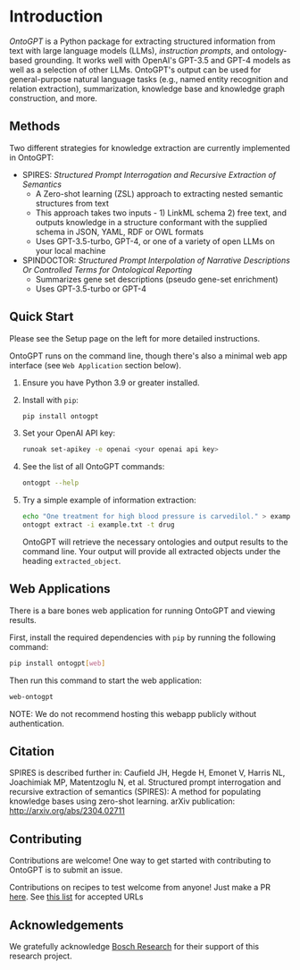 # Introduction

_OntoGPT_ is a Python package for extracting structured information from text with large language models (LLMs), _instruction prompts_, and ontology-based grounding. It works well with OpenAI's GPT-3.5 and GPT-4 models as well as a selection of other LLMs. OntoGPT's output can be used for general-purpose natural language tasks (e.g., named entity recognition and relation extraction), summarization, knowledge base and knowledge graph construction, and more.

## Methods

Two different strategies for knowledge extraction are currently implemented in OntoGPT:

* SPIRES: *Structured Prompt Interrogation and Recursive Extraction of Semantics*
  * A Zero-shot learning (ZSL) approach to extracting nested semantic structures from text
  * This approach takes two inputs - 1) LinkML schema 2) free text, and outputs knowledge in a structure conformant with the supplied schema in JSON, YAML, RDF or OWL formats
  * Uses GPT-3.5-turbo, GPT-4, or one of a variety of open LLMs on your local machine
* SPINDOCTOR: *Structured Prompt Interpolation of Narrative Descriptions Or Controlled Terms for Ontological Reporting*
  * Summarizes gene set descriptions (pseudo gene-set enrichment)
  * Uses GPT-3.5-turbo or GPT-4

## Quick Start

Please see the Setup page on the left for more detailed instructions.

OntoGPT runs on the command line, though there's also a minimal web app interface (see `Web Application` section below).

1. Ensure you have Python 3.9 or greater installed.
2. Install with `pip`:

    ```bash
    pip install ontogpt
    ```

3. Set your OpenAI API key:

    ```bash
    runoak set-apikey -e openai <your openai api key>
    ```

4. See the list of all OntoGPT commands:

    ```bash
    ontogpt --help
    ```

5. Try a simple example of information extraction:

    ```bash
    echo "One treatment for high blood pressure is carvedilol." > example.txt
    ontogpt extract -i example.txt -t drug
    ```

    OntoGPT will retrieve the necessary ontologies and output results to the command line. Your output will provide all extracted objects under the heading `extracted_object`.

## Web Applications

There is a bare bones web application for running OntoGPT and viewing results.

First, install the required dependencies with `pip` by running the following command:

```bash
pip install ontogpt[web]
```

Then run this command to start the web application:

```bash
web-ontogpt
```

NOTE: We do not recommend hosting this webapp publicly without authentication.

## Citation

SPIRES is described further in: Caufield JH, Hegde H, Emonet V, Harris NL, Joachimiak MP, Matentzoglu N, et al. Structured prompt interrogation and recursive extraction of semantics (SPIRES): A method for populating knowledge bases using zero-shot learning. arXiv publication: <http://arxiv.org/abs/2304.02711>

## Contributing

Contributions are welcome! One way to get started with contributing to OntoGPT is to submit an issue.

Contributions on recipes to test welcome from anyone! Just make a PR [here](https://github.com/monarch-initiative/ontogpt/blob/main/tests/input/recipe-urls.csv). See [this list](https://github.com/hhursev/recipe-scrapers) for accepted URLs

## Acknowledgements

We gratefully acknowledge [Bosch Research](https://www.bosch.com/research) for their support of this research project.
